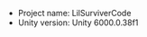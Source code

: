<!-- UNITY CODE ASSIST INSTRUCTIONS START -->
- Project name: LilSurviverCode
- Unity version: Unity 6000.0.38f1
<!-- UNITY CODE ASSIST INSTRUCTIONS END -->